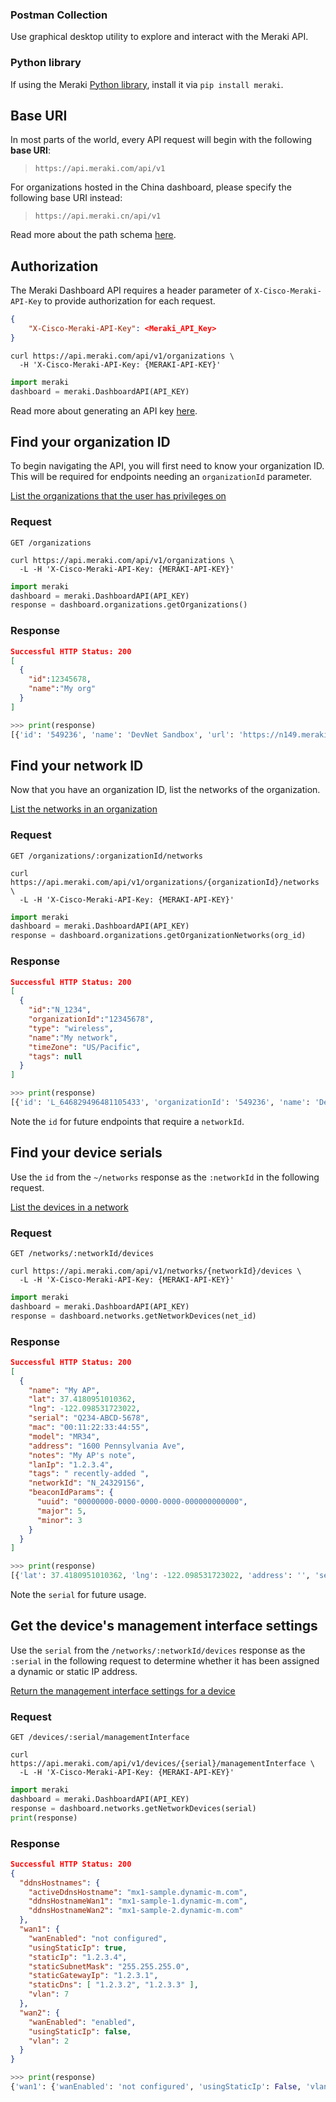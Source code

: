 

### Postman Collection

Use graphical desktop utility to explore and interact with the Meraki API.

<div class="postman-run-button"
data-postman-action="collection/import"
data-postman-var-1="c751ca894f2eed4c4cbd"></div>
<script type="text/javascript">
  (function (p,o,s,t,m,a,n) {
    !p[s] && (p[s] = function () { (p[t] || (p[t] = [])).push(arguments); });
    !o.getElementById(s+t) && o.getElementsByTagName("head")[0].appendChild((
      (n = o.createElement("script")),
      (n.id = s+t), (n.async = 1), (n.src = m), n
    ));
  }(window, document, "_pm", "PostmanRunObject", "https://run.pstmn.io/button.js"));
</script>

### Python library

If using the Meraki [Python library](pythonLibrary.md), install it via `pip install meraki`.

## Base URI

In most parts of the world, every API request will begin with the following **base URI**: 

> `https://api.meraki.com/api/v1`

For organizations hosted in the China dashboard, please specify the following base URI instead:

> `https://api.meraki.cn/api/v1`

Read more about the path schema [here](PathSchema.md).

## Authorization

The Meraki Dashboard API requires a header parameter of `X-Cisco-Meraki-API-Key` to provide authorization for each request.
 
```json
{
	"X-Cisco-Meraki-API-Key": <Meraki_API_Key>
}
```

```curl
curl https://api.meraki.com/api/v1/organizations \
  -H 'X-Cisco-Meraki-API-Key: {MERAKI-API-KEY}'
```

```Python
import meraki
dashboard = meraki.DashboardAPI(API_KEY)
```

Read more about generating an API key [here](Authorization.md).

## Find your organization ID 

To begin navigating the API, you will first need to know your organization ID. This will be required for endpoints needing an `organizationId` parameter.

[List the organizations that the user has privileges on](##!get-organizations)


### Request
`GET /organizations` 

```cURL
curl https://api.meraki.com/api/v1/organizations \
  -L -H 'X-Cisco-Meraki-API-Key: {MERAKI-API-KEY}'
```

```Python
import meraki
dashboard = meraki.DashboardAPI(API_KEY)
response = dashboard.organizations.getOrganizations()
```

### Response
```json
Successful HTTP Status: 200
[
  {
    "id":12345678,
    "name":"My org"
  }
]
```

```Python
>>> print(response)
[{'id': '549236', 'name': 'DevNet Sandbox', 'url': 'https://n149.meraki.com/o/-t35Mb/manage/organization/overview'}]
```

## Find your network ID

Now that you have an organization ID, list the networks of the organization. 
 
[List the networks in an organization](##!get-organization-networks)

### Request
`GET /organizations/:organizationId/networks`

```cURL
curl https://api.meraki.com/api/v1/organizations/{organizationId}/networks \
  -L -H 'X-Cisco-Meraki-API-Key: {MERAKI-API-KEY}'
```

```Python
import meraki
dashboard = meraki.DashboardAPI(API_KEY)
response = dashboard.organizations.getOrganizationNetworks(org_id)
```

### Response
```json
Successful HTTP Status: 200
[
  {
    "id":"N_1234",
    "organizationId":"12345678",
    "type": "wireless",
    "name":"My network",
    "timeZone": "US/Pacific",
    "tags": null
  }
]
```

```Python
>>> print(response)
[{'id': 'L_646829496481105433', 'organizationId': '549236', 'name': 'DevNet Sandbox Always on READ ONLY', 'timeZone': 'America/Los_Angeles', 'tags': None, 'productTypes': ['appliance', 'switch', 'wireless'], 'type': 'combined', 'disableMyMerakiCom': False, 'disableRemoteStatusPage': True}]
```

Note the `id` for future endpoints that require a `networkId`.

## Find your device serials
 Use the `id` from the `~/networks` response as the `:networkId`  in the following request.
 
[List the devices in a network](##!get-network-devices)

### Request
`GET /networks/:networkId/devices`

```cURL
curl https://api.meraki.com/api/v1/networks/{networkId}/devices \
  -L -H 'X-Cisco-Meraki-API-Key: {MERAKI-API-KEY}'
```

```Python
import meraki
dashboard = meraki.DashboardAPI(API_KEY)
response = dashboard.networks.getNetworkDevices(net_id)
```

### Response
```json
Successful HTTP Status: 200
[
  {
    "name": "My AP",
    "lat": 37.4180951010362,
    "lng": -122.098531723022,
    "serial": "Q234-ABCD-5678",
    "mac": "00:11:22:33:44:55",
    "model": "MR34",
    "address": "1600 Pennsylvania Ave",
    "notes": "My AP's note",
    "lanIp": "1.2.3.4",
    "tags": " recently-added ",
    "networkId": "N_24329156",
    "beaconIdParams": {
      "uuid": "00000000-0000-0000-0000-000000000000",
      "major": 5,
      "minor": 3
    }
  }
]
```

```Python
>>> print(response)
[{'lat': 37.4180951010362, 'lng': -122.098531723022, 'address': '', 'serial': 'Q2QN-9J8L-SLPD', 'mac': 'e0:55:3d:17:d4:23', 'wan1Ip': '10.10.10.106', 'wan2Ip': None, 'lanIp': '10.10.10.106', 'url': 'https://n149.meraki.com/DevNet-Sandbox-A/n/hZB0Gcvc/manage/nodes/new_list/246656701813795', 'networkId': 'L_646829496481105433', 'model': 'MX65', 'firmware': 'wired-14-40', 'floorPlanId': None}, {'lat': 37.4180951010362, 'lng': -122.098531723022, 'address': '', 'serial': 'Q2HP-F5K5-R88R', 'mac': '88:15:44:df:f3:af', 'lanIp': '192.168.128.2', 'url': 'https://n149.meraki.com/DevNet-Sandbox-A/n/E8DpVavc/manage/nodes/new_list/149624931218351', 'networkId': 'L_646829496481105433', 'model': 'MS220-8P', 'switchProfileId': None, 'firmware': 'switch-11-22', 'floorPlanId': None}, {'lat': 37.4180951010362, 'lng': -122.098531723022, 'address': '', 'serial': 'Q2MD-BHHS-5FDL', 'mac': '88:15:44:60:21:10', 'lanIp': None, 'url': 'https://n149.meraki.com/DevNet-Sandbox-A/n/XT0N4cvc/manage/nodes/new_list/149624922841360', 'networkId': 'L_646829496481105433', 'model': 'MR53', 'firmware': 'wireless-25-14', 'floorPlanId': None}]
```
Note the `serial` for future usage.

## Get the device's management interface settings
 Use the `serial` from the `/networks/:networkId/devices` response as the `:serial`  in the following request to determine whether it has been assigned a dynamic or static IP address.

[Return the management interface settings for a device](##!get-device-management-interface)

### Request
`GET /devices/:serial/managementInterface`

```cURL
curl https://api.meraki.com/api/v1/devices/{serial}/managementInterface \
  -L -H 'X-Cisco-Meraki-API-Key: {MERAKI-API-KEY}'
```

```Python
import meraki
dashboard = meraki.DashboardAPI(API_KEY)
response = dashboard.networks.getNetworkDevices(serial)
print(response)
```

### Response
```json
Successful HTTP Status: 200
{
  "ddnsHostnames": {
    "activeDdnsHostname": "mx1-sample.dynamic-m.com",
    "ddnsHostnameWan1": "mx1-sample-1.dynamic-m.com",
    "ddnsHostnameWan2": "mx1-sample-2.dynamic-m.com"
  },
  "wan1": {
    "wanEnabled": "not configured",
    "usingStaticIp": true,
    "staticIp": "1.2.3.4",
    "staticSubnetMask": "255.255.255.0",
    "staticGatewayIp": "1.2.3.1",
    "staticDns": [ "1.2.3.2", "1.2.3.3" ],
    "vlan": 7
  },
  "wan2": {
    "wanEnabled": "enabled",
    "usingStaticIp": false,
    "vlan": 2
  }
}
```

```Python
>>> print(response)
{'wan1': {'wanEnabled': 'not configured', 'usingStaticIp': False, 'vlan': None}, 'wan2': {'wanEnabled': 'not configured', 'usingStaticIp': False, 'vlan': None}, 'ddnsHostnames': {'activeDdnsHostname': 'dnsmb0-wired-mttrcvbqjp.dynamic-m.com', 'ddnsHostnameWan1': 'dnsmb0-wired-mttrcvbqjp-1.dynamic-m.com', 'ddnsHostnameWan2': 'dnsmb0-wired-mttrcvbqjp-2.dynamic-m.com'}}
```